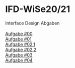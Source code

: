 # IFD-WiSe20/21
Interface Design Abgaben <br><br>
<a href="Interface Design_Aufgabe _00.pdf">Aufgabe #00</a><br>
<a href="Interface Design_Aufgabe_01.pdf">Aufgabe #01 </a><br>
<a href="Interface Design_Aufgabe_02_1.md">Aufgabe #02.1</a><br>
<a href="Interface Design_Aufgabe_02_2.pdf">Aufgabe #02.2</a><br>
<a href="https://ks9p82.axshare.com/#id=nstwam&p=page_1">Aufgabe #03</a><br>
<a href="Interface Design_Aufgabe_04_Flow Chart.pdf">Aufgabe #04</a><br>

